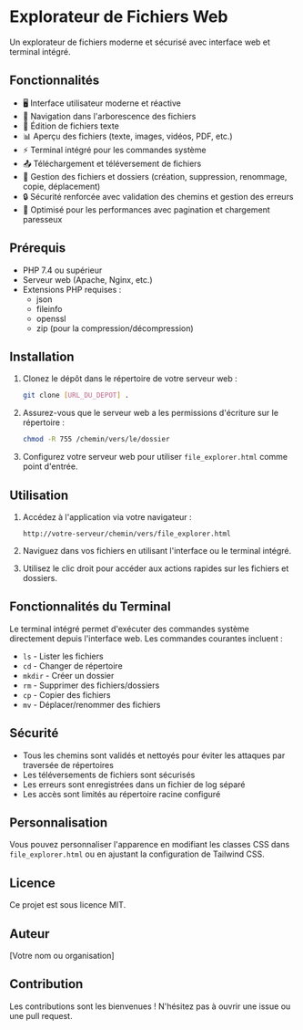 # Explorateur de Fichiers Web

Un explorateur de fichiers moderne et sécurisé avec interface web et terminal intégré.

## Fonctionnalités

- 🖥️ Interface utilisateur moderne et réactive
- 📂 Navigation dans l'arborescence des fichiers
- 📝 Édition de fichiers texte
- 📊 Aperçu des fichiers (texte, images, vidéos, PDF, etc.)
- ⚡ Terminal intégré pour les commandes système
- 📤 Téléchargement et téléversement de fichiers
- 🔄 Gestion des fichiers et dossiers (création, suppression, renommage, copie, déplacement)
- 🔒 Sécurité renforcée avec validation des chemins et gestion des erreurs
- 🚀 Optimisé pour les performances avec pagination et chargement paresseux

## Prérequis

- PHP 7.4 ou supérieur
- Serveur web (Apache, Nginx, etc.)
- Extensions PHP requises :
  - json
  - fileinfo
  - openssl
  - zip (pour la compression/décompression)

## Installation

1. Clonez le dépôt dans le répertoire de votre serveur web :
   ```bash
   git clone [URL_DU_DEPOT] .
   ```

2. Assurez-vous que le serveur web a les permissions d'écriture sur le répertoire :
   ```bash
   chmod -R 755 /chemin/vers/le/dossier
   ```

3. Configurez votre serveur web pour utiliser `file_explorer.html` comme point d'entrée.

## Utilisation

1. Accédez à l'application via votre navigateur :
   ```
   http://votre-serveur/chemin/vers/file_explorer.html
   ```

2. Naviguez dans vos fichiers en utilisant l'interface ou le terminal intégré.

3. Utilisez le clic droit pour accéder aux actions rapides sur les fichiers et dossiers.

## Fonctionnalités du Terminal

Le terminal intégré permet d'exécuter des commandes système directement depuis l'interface web. Les commandes courantes incluent :

- `ls` - Lister les fichiers
- `cd` - Changer de répertoire
- `mkdir` - Créer un dossier
- `rm` - Supprimer des fichiers/dossiers
- `cp` - Copier des fichiers
- `mv` - Déplacer/renommer des fichiers

## Sécurité

- Tous les chemins sont validés et nettoyés pour éviter les attaques par traversée de répertoires
- Les téléversements de fichiers sont sécurisés
- Les erreurs sont enregistrées dans un fichier de log séparé
- Les accès sont limités au répertoire racine configuré

## Personnalisation

Vous pouvez personnaliser l'apparence en modifiant les classes CSS dans `file_explorer.html` ou en ajustant la configuration de Tailwind CSS.

## Licence

Ce projet est sous licence MIT.

## Auteur

[Votre nom ou organisation]

## Contribution

Les contributions sont les bienvenues ! N'hésitez pas à ouvrir une issue ou une pull request.
